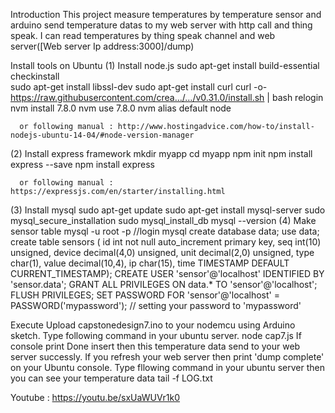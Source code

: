 
Introduction
This project measure temperatures by temperature sensor and arduino send temperature datas to 
my web server with http call and thing speak. 
I can read temperatures by thing speak channel and web server([Web server Ip address:3000]/dump)

Install tools on Ubuntu
  (1) Install node.js
      sudo apt-get install build-essential checkinstall  
      sudo apt-get install libssl-dev
      sudo apt-get install curl
      curl -o- https://raw.githubusercontent.com/crea…/…/v0.31.0/install.sh | bash
      relogin
      nvm install 7.8.0
      nvm use 7.8.0
      nvm alias default node
      
      or following manual : http://www.hostingadvice.com/how-to/install-nodejs-ubuntu-14-04/#node-version-manager
  (2) Install express framework
      mkdir myapp
      cd myapp
      npm init
      npm install express --save
      npm install express
      
      or following manual : https://expressjs.com/en/starter/installing.html
  (3) Install mysql
      sudo apt-get update
      sudo apt-get install mysql-server
      sudo mysql_secure_installation
      sudo mysql_install_db
      mysql --version
  (4) Make sensor table
      mysql -u root -p       //login mysql
      create database data;
      use data;
        create table sensors (
        id int not null auto_increment primary key,
        seq int(10) unsigned,
        device decimal(4,0) unsigned,
        unit decimal(2,0) unsigned,
        type char(1),
        value decimal(10,4),
        ip char(15),
        time TIMESTAMP DEFAULT CURRENT_TIMESTAMP);
        CREATE USER 'sensor'@'localhost' IDENTIFIED BY 'sensor.data';
        GRANT ALL PRIVILEGES ON data.* TO 'sensor'@'localhost';
        FLUSH PRIVILEGES;
        SET PASSWORD FOR 'sensor'@'localhost' = PASSWORD('mypassword');     // setting your password to 'mypassword'

Execute
Upload capstonedesign7.ino to your nodemcu using Arduino sketch.
Type following command in your ubuntu server.
  node cap7.js 
If console print Done insert then this temperature data send to your web server successly.
If you refresh your web server then print 'dump complete' on your Ubuntu console.
Type fllowing command in your ubuntu server then you can see your temperature data
  tail -f   LOG.txt   


Youtube : https://youtu.be/sxUaWUVr1k0
